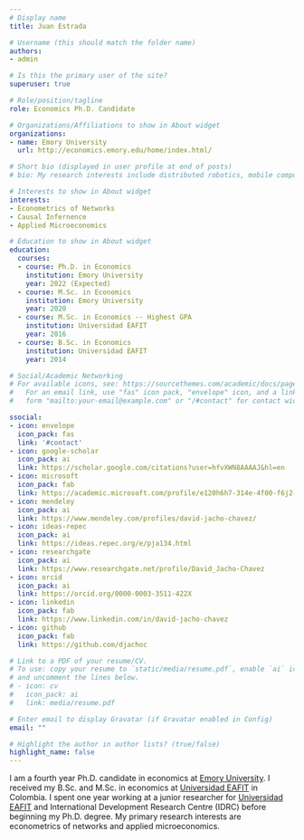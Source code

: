 ```yaml
---
# Display name
title: Juan Estrada

# Username (this should match the folder name)
authors:
- admin

# Is this the primary user of the site?
superuser: true

# Role/position/tagline
role: Economics Ph.D. Candidate

# Organizations/Affiliations to show in About widget
organizations:
- name: Emory University
  url: http://economics.emory.edu/home/index.html/

# Short bio (displayed in user profile at end of posts)
# bio: My research interests include distributed robotics, mobile computing and programmable matter.

# Interests to show in About widget
interests:
- Econometrics of Networks
- Causal Infernence
- Applied Microeconomics

# Education to show in About widget
education:
  courses:
  - course: Ph.D. in Economics
    institution: Emory University
    year: 2022 (Expected)
  - course: M.Sc. in Economics
    institution: Emory University
    year: 2020
  - course: M.Sc. in Economics -- Highest GPA
    institution: Universidad EAFIT
    year: 2016
  - course: B.Sc. in Economics
    institution: Universidad EAFIT
    year: 2014

# Social/Academic Networking
# For available icons, see: https://sourcethemes.com/academic/docs/page-builder/#icons
#   For an email link, use "fas" icon pack, "envelope" icon, and a link in the
#   form "mailto:your-email@example.com" or "/#contact" for contact widget.

ssocial:
- icon: envelope
  icon_pack: fas
  link: '#contact'
- icon: google-scholar
  icon_pack: ai
  link: https://scholar.google.com/citations?user=hfvXWN8AAAAJ&hl=en
- icon: microsoft
  icon_pack: fab
  link: https://academic.microsoft.com/profile/e120h6h7-314e-4f00-f6j2-4ig417f44gg9/DavidTomasJachoChavez
- icon: mendeley
  icon_pack: ai
  link: https://www.mendeley.com/profiles/david-jacho-chavez/
- icon: ideas-repec
  icon_pack: ai
  link: https://ideas.repec.org/e/pja134.html
- icon: researchgate
  icon_pack: ai
  link: https://www.researchgate.net/profile/David_Jacho-Chavez
- icon: orcid
  icon_pack: ai
  link: https://orcid.org/0000-0003-3511-422X
- icon: linkedin
  icon_pack: fab
  link: https://www.linkedin.com/in/david-jacho-chavez
- icon: github
  icon_pack: fab
  link: https://github.com/djachoc

# Link to a PDF of your resume/CV.
# To use: copy your resume to `static/media/resume.pdf`, enable `ai` icons in `params.toml`, 
# and uncomment the lines below.
# - icon: cv
#   icon_pack: ai
#   link: media/resume.pdf

# Enter email to display Gravatar (if Gravatar enabled in Config)
email: ""

# Highlight the author in author lists? (true/false)
highlight_name: false
---
```


I am a fourth year Ph.D. candidate in economics at [Emory University](https://www.emory.edu/home/index.html). I received my B.Sc. and M.Sc. in economics at [Universidad EAFIT](https://www.eafit.edu.co/) in Colombia. I spent one year working at a junior researcher for [Universidad EAFIT](https://www.eafit.edu.co/) and International Development Research Centre (IDRC) before beginning my Ph.D. degree. My primary research interests are econometrics of networks and applied microeconomics.
